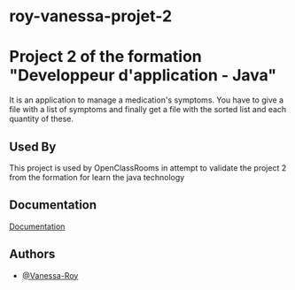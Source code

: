 # roy-vanessa-projet-2

# Project 2 of the formation "Developpeur d'application - Java"

It is an application to manage a medication's symptoms.
You have to give a file with a list of symptoms and finally get a file with the sorted list and each quantity of these.


## Used By

This project is used by OpenClassRooms in attempt to validate the project 2 from the formation for learn the java technology

## Documentation

[Documentation](https://github.com/Vanessa-Roy/roy-vanessa-projet-2/tree/master/Doc)


## Authors

- [@Vanessa-Roy](https://www.github.com/Vanessa-Roy)

